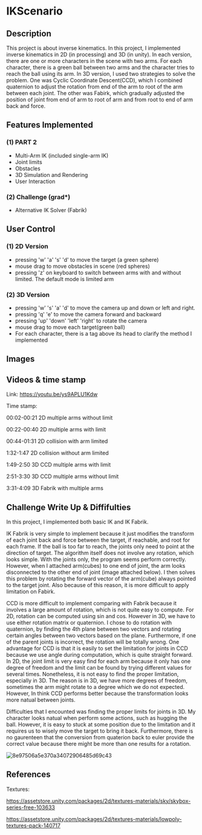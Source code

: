 # IKScenario

## Description

This project is about inverse kinematics. In this project, I implemented inverse kinematics in 2D (in processing) and 3D (in unity). In each version, there are one or more characters in the scene with two arms. For each character, there is a green ball between two arms and the character tries to reach the ball using its arm. In 3D version, I used two strategies to solve the problem. One was Cyclic Coordinate Descent(CCD), which I combined quaternion to adjust the rotation from end of the arm to root of the arm between each joint. The other was Fabirk, which gradually adjusted the position of joint from end of arm to root of arm and from root to end of arm back and force. 

## Features Implemented

### (1) PART 2

* Multi-Arm IK (included single-arm IK)
* Joint limits
* Obstacles
* 3D Simulation and Rendering
* User Interaction

### (2) Challenge (grad*)
* Alternative IK Solver (Fabrik)

## User Control

### (1) 2D Version

* pressing 'w' 'a' 's' 'd'  to move the target (a green sphere)
* mouse drag to move obstacles in scene (red spheres)
* pressing 'z' on keyboard to switch between arms with and without limited. The default mode is limited arm

### (2) 3D Version

* pressing 'w' 's' 'a' 'd' to move the camera up and down or left and right. 
* pressing 'q' 'e' to move the camera forward and backward
* pressing 'up' 'down' 'left' 'right' to rotate the camera
* mouse drag to move each target(green ball)
* For each character, there is a tag above its head to clarify the method I implemented

## Images



## Videos & time stamp

Link: https://youtu.be/ys9APLU1Kdw

Time stamp:

00:02-00:21 2D multiple arms without limit

00:22-00:40 2D multiple arms with limit

00:44-01:31 2D collision with arm limited

1:32-1:47 2D collision without arm limited

1:49-2:50 3D CCD multiple arms with limit

2:51-3:30 3D CCD multiple arms without limit

3:31-4:09 3D Fabrik with multiple arms


## Challenge Write Up & Diffifulties

In this project, I implemented both basic IK and IK Fabrik. 

IK Fabrik is very simple to implement because it just modifies the transform of each joint back and force between the target, if reachable, and root for each frame. If the ball is too far to reach, the joints only need to point at the direction of target. The algorithm itself does not involve any rotation, which looks simple. With the joints only, the program seems perform correctly. However, when I attached arm(cubes) to one end of joint, the arm looks disconnected to the other end of joint (image attached below). I then solves this problem by rotating the forward vector of the arm(cube) always pointed to the target joint. Also because of this reason, it is more difficult to apply limitation on Fabirk.

CCD is more difficult to implement comparing with Fabrik because it involves a large amount of rotation, which is not quite easy to compute. For 2D, rotation can be computed using sin and cos. However in 3D, we have to use either rotation matrix or quaternion. I chose to do rotation with quaternion, by finding the 4th plane between two vectors and rotating certain angles between two vectors based on the plane. Furthermore, if one of the parent joints is incorrect, the rotation will be totally wrong. One advantage for CCD is that it is easily to set the limitation for joints in CCD because we use angle during computation, which is quite straight forward. In 2D, the joint limit is very easy find for each arm because it only has one degree of freedom and the limit can be found by trying different values for several times. Nonetheless, it is not easy to find the proper limitation, especially in 3D. The reason is in 3D, we have more degrees of freedom, sometimes the arm might rotate to a degree which we do not expected. However, In think CCD performs better because the transformation looks more natual between joints. 

Difficulties that I encounted was finding the proper limits for joints in 3D. My character looks natual when perform some actions, such as hugging the ball. However, it is easy to stuck at some position due to the limitation and it requires us to wisely move the target to bring it back. Furthermore, there is no gaurenteen that the conversion from quaterion back to euler provide the correct value because there might be more than one results for a rotation.

![8e97506a5e370a34072906485d69c43](https://user-images.githubusercontent.com/35856355/141891980-88e59ca3-e354-4f6e-90e7-5aa2f704a48e.png)


## References

Textures: 

https://assetstore.unity.com/packages/2d/textures-materials/sky/skybox-series-free-103633

https://assetstore.unity.com/packages/2d/textures-materials/lowpoly-textures-pack-140717
